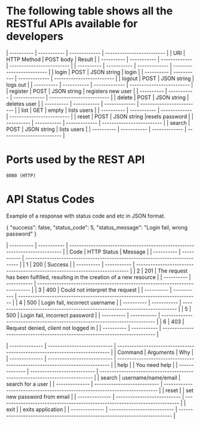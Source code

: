 # The following table shows all the RESTful APIs available for developers

| ---------- | ----------- | ------------- | ------------------------- |
|    URI     | HTTP Method |   POST body   |     Result    			   |
| ---------- | ----------- | ------------- | ------------------------- |
| ---------- | ----------- | ------------- | ------------------------- |
| login      |    POST     | JSON string   |     login     			   |
| ---------- | ----------- | ------------- | ------------------------- |
| logout     |    POST     | JSON string   |     logs out 			   |
| ---------- | ----------- | ------------- | ------------------------- |
| register   |    POST     | JSON string   | registers new user		   |
| ---------- | ----------- | ------------- | ------------------------- |
| delete     |    POST     | JSON string   | deletes user  			   |
| ---------- | ----------- | ------------- | ------------------------- |
| list       |    GET      | empty         | lists users               |
| ---------- | ----------- | ------------- | ------------------------- |
| reset      |    POST     | JSON string   |resets password			   |
| ---------- | ----------- | ------------- | ------------------------- |
| search     |    POST     | JSON string   | lists users  			   |
| ---------- | ----------- | ------------- | ------------------------- |

# Ports used by the REST API

	8080 (HTTP)



# API Status Codes

Example of a response with status code and etc in JSON format.

{
  "success": false,
  "status_code": 5,
  "status_message": "Login fail, wrong password"
}

| ---------- | ----------- | --------------------------------------------------------------------------- |
|    Code    | HTTP Status |   Message     								 								 |
| ---------- | ----------- | --------------------------------------------------------------------------- |
|    1       | 200         |   Success     								 								 |
| ---------- | ----------- | --------------------------------------------------------------------------- |
|    2       | 201         |  The request has been fulfilled, resulting in the creation of a new resource |
| ---------- | ----------- | --------------------------------------------------------------------------- |
|    3       | 400         |  Could not interpret the request      										 |
| ---------- | ----------- | --------------------------------------------------------------------------- |
|    4       | 500         |  Login fail, incorrect username 			 								 |
| ---------- | ----------- | --------------------------------------------------------------------------- |
|    5       | 500         |  Login fail, incorrect password      		 								 |
| ---------- | ----------- | --------------------------------------------------------------------------- |
|    6       | 403         |  Request denied, client not logged in     		 		  					 |
| ---------- | ----------- | --------------------------------------------------------------------------- |



| -------------- | --------------------------- | --------------------------------------------------------------------------- |
|    Command     | Arguments   				   |   Why     								 									 |
| -------------- | --------------------------- | --------------------------------------------------------------------------- |
|    help        | 			   				   | You need help								 								 |
| -------------- | --------------------------- | --------------------------------------------------------------------------- |
|    search      | 	username/name/email		   | search for a user							 								 |
| -------------- | --------------------------- | --------------------------------------------------------------------------- |
|    reset       | 							   | set new password from email				 								 |
| -------------- | --------------------------- | --------------------------------------------------------------------------- |
|    exit        | 							   | exits application							 								 |
| -------------- | --------------------------- | --------------------------------------------------------------------------- |